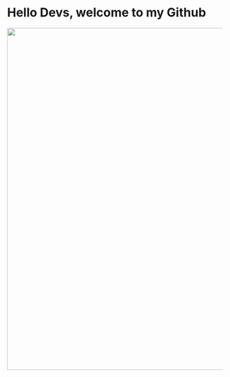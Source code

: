 # Hello Devs, welcome to my Github

<img src="https://i.graphicmama.com/blog/wp-content/uploads/2016/12/06085555/dribbble_1.gif" width="800"/>

